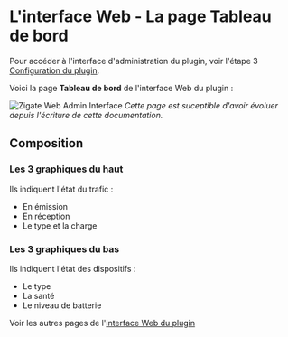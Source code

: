 # L'interface Web - La page Tableau de bord

Pour accéder à l'interface d'administration du plugin, voir l'étape 3 [Configuration du plugin](Configuration.md).

Voici la page __Tableau de bord__ de l'interface Web du plugin : 

![Zigate Web Admin Interface](https://github.com/pipiche38/Domoticz-Zigate-Wiki/blob/master/Images/Dashboard.png)
*Cette page est suceptible d'avoir évoluer depuis l'écriture de cette documentation.*

## Composition

### Les 3 graphiques du haut

Ils indiquent l'état du trafic :
* En émission
* En réception
* Le type et la charge

### Les 3 graphiques du bas

Ils indiquent l'état des dispositifs :
* Le type 
* La santé
* Le niveau de batterie

Voir les autres pages de l'[interface Web du plugin](Home.md#linterface-web-du-plugin)
